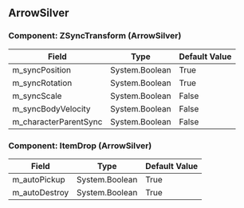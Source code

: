 ## ArrowSilver

### Component: ZSyncTransform (ArrowSilver)

|Field|Type|Default Value|
|---|---|---|
|m_syncPosition|System.Boolean|True|
|m_syncRotation|System.Boolean|True|
|m_syncScale|System.Boolean|False|
|m_syncBodyVelocity|System.Boolean|False|
|m_characterParentSync|System.Boolean|False|

### Component: ItemDrop (ArrowSilver)

|Field|Type|Default Value|
|---|---|---|
|m_autoPickup|System.Boolean|True|
|m_autoDestroy|System.Boolean|True|

